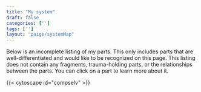 ```yaml
---
title: "My system"
draft: false
categories: ['']
tags: ['']
layout: "paige/systemMap"
---
```


Below is an incomplete listing of my parts. This only includes parts that are well-differentiated and would like to be recognized on this page. This listing does not contain any fragments, trauma-holding parts, or the relationships between the parts. You can click on a part to learn more about it. 


{{< cytoscape id="compselv" >}}

